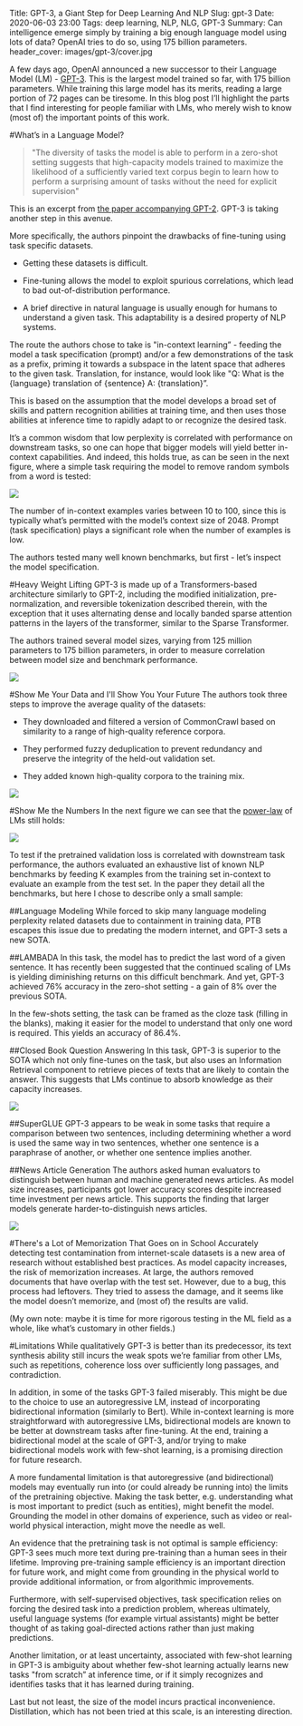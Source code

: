 Title: GPT-3, a Giant Step for Deep Learning And NLP
Slug: gpt-3
Date: 2020-06-03 23:00
Tags: deep learning, NLP, NLG, GPT-3
Summary: Can intelligence emerge simply by training a big enough language model using lots of data? OpenAI tries to do so, using 175 billion parameters.
header_cover: images/gpt-3/cover.jpg

A few days ago, OpenAI announced a new successor to their Language Model (LM) - [GPT-3](https://arxiv.org/abs/2005.14165). This is the largest model trained so far, with 175 billion parameters. While training this large model has its merits, reading a large portion of 72 pages can be tiresome. In this blog post I’ll highlight the parts that I find interesting for people familiar with LMs, who merely wish to know (most of) the important points of this work.


#What’s in a Language Model?
> "The diversity of tasks the model is able to perform in a zero-shot setting suggests that high-capacity models trained to maximize the likelihood of a sufficiently varied text corpus begin to learn how to perform a surprising amount of tasks without the need for explicit supervision"

This is an excerpt from [the paper accompanying GPT-2](https://cdn.openai.com/better-language-models/language_models_are_unsupervised_multitask_learners.pdf). GPT-3 is taking another step in this avenue.

More specifically, the authors pinpoint the drawbacks of fine-tuning using task specific datasets.

* Getting these datasets is difficult.

* Fine-tuning allows the model to exploit spurious correlations, which lead to bad out-of-distribution performance.

* A brief directive in natural language is usually enough for humans to understand a given task. This adaptability is a desired property of NLP systems.

The route the authors chose to take is "in-context learning” - feeding the model a task specification (prompt) and/or a few demonstrations of the task as a prefix, priming it towards a subspace in the latent space that adheres to the given task. Translation, for instance, would look like "Q: What is the {language} translation of {sentence} A: {translation}”.

This is based on the assumption that the model develops a broad set of skills and pattern recognition abilities at training time, and then uses those abilities at inference time to rapidly adapt to or recognize the desired task.

It’s a common wisdom that low perplexity is correlated with performance on downstream tasks, so one can hope that bigger models will yield better in-context capabilities. And indeed, this holds true, as can be seen in the next figure, where a simple task requiring the model to remove random symbols from a word is tested:

![](images//gpt-3/in-context-prompt.png)

The number of in-context examples varies between 10 to 100, since this is typically what’s permitted with the model’s context size of 2048. Prompt (task specification) plays a significant role when the number of examples is low.

The authors tested many well known benchmarks, but first - let’s inspect the model specification.


#Heavy Weight Lifting
GPT-3 is made up of a Transformers-based architecture similarly to GPT-2, including the modified initialization, pre-normalization, and reversible tokenization described therein, with the exception that it uses alternating dense and locally banded sparse attention patterns in the layers of the transformer, similar to the Sparse Transformer.

The authors trained several model sizes, varying from 125 million parameters to 175 billion parameters, in order to measure correlation between model size and benchmark performance.

![](images/gpt-3/model-sizes.png)


#Show Me Your Data and I'll Show You Your Future
The authors took three steps to improve the average quality of the datasets:

* They downloaded and filtered a version of CommonCrawl based on similarity to a range of high-quality reference corpora.

* They performed fuzzy deduplication to prevent redundancy and preserve the integrity of the held-out validation set.

* They added known high-quality corpora to the training mix.

![](images/gpt-3/dataset.png)


#Show Me the Numbers
In the next figure we can see that the [power-law](https://arxiv.org/abs/2001.08361) of LMs still holds:

![](images/gpt-3/power-law.png)

To test if the pretrained validation loss is correlated with downstream task performance, the authors evaluated an exhaustive list of known NLP benchmarks by feeding K examples from the training set in-context to evaluate an example from the test set. In the paper they detail all the benchmarks, but here I chose to describe only a small sample:

##Language Modeling
While forced to skip many language modeling perplexity related datasets due to containment in training data, PTB escapes this issue due to predating the modern internet, and GPT-3 sets a new SOTA.

##LAMBADA
In this task, the model has to predict the last word of a given sentence. It has recently been suggested that the continued scaling of LMs is yielding diminishing returns on this difficult benchmark. And yet, GPT-3 achieved 76% accuracy in the zero-shot setting - a gain of 8% over the previous SOTA.

In the few-shots setting, the task can be framed as the cloze task (filling in the blanks), making it easier for the model to understand that only one word is required. This yields an accuracy of 86.4%.

##Closed Book Question Answering
In this task, GPT-3 is superior to the SOTA which not only fine-tunes on the task, but also uses an Information Retrieval component to retrieve pieces of texts that are likely to contain the answer. This suggests that LMs continue to absorb knowledge as their capacity increases.

![](images/gpt-3/closed-book-question-answering.png)

##SuperGLUE
GPT-3 appears to be weak in some tasks that require a comparison between two sentences, including determining whether a word is used the same way in two sentences, whether one sentence is a paraphrase of another, or whether one sentence implies another.

##News Article Generation
The authors asked human evaluators to distinguish between human and machine generated news articles. As model size increases, participants got lower accuracy scores despite increased time investment per news article. This supports the finding that larger models generate harder-to-distinguish news articles.

![](images/gpt-3/generated-news.png)


#There's a Lot of Memorization That Goes on in School
Accurately detecting test contamination from internet-scale datasets is a new area of research without established best practices. As model capacity increases, the risk of memorization increases. At large, the authors removed documents that have overlap with the test set. However, due to a bug, this process had leftovers. They tried to assess the damage, and it seems like the model doesn’t memorize, and (most of) the results are valid.

(My own note: maybe it is time for more rigorous testing in the ML field as a whole, like what’s customary in other fields.)


#Limitations
While qualitatively GPT-3 is better than its predecessor, its text synthesis ability still incurs the weak spots we’re familiar from other LMs, such as repetitions, coherence loss over sufficiently long passages, and contradiction.

In addition, in some of the tasks GPT-3 failed miserably. This might be due to the choice to use an autoregressive LM, instead of incorporating bidirectional information (similarly to Bert). While in-context learning is more straightforward with autoregressive LMs, bidirectional models are known to be better at downstream tasks after fine-tuning. At the end, training a bidirectional model at the scale of GPT-3, and/or trying to make bidirectional models work with few-shot learning, is a promising direction for future research.

A more fundamental limitation is that autoregressive (and bidirectional) models may eventually run into (or could already be running into) the limits of the pretraining objective. Making the task better, e.g. understanding what is most important to predict (such as entities), might benefit the model. Grounding the model in other domains of experience, such as video or real-world physical interaction, might move the needle as well.

An evidence that the pretraining task is not optimal is sample efficiency: GPT-3 sees much more text during pre-training than a human sees in their lifetime. Improving pre-training sample efficiency is an important direction for future work, and might come from grounding in the physical world to provide additional information, or from algorithmic improvements.

Furthermore, with self-supervised objectives, task specification relies on forcing the desired task into a prediction problem, whereas ultimately, useful language systems (for example virtual assistants) might be better thought of as taking goal-directed actions rather than just making predictions.

Another limitation, or at least uncertainty, associated with few-shot learning in GPT-3 is ambiguity about whether few-shot learning actually learns new tasks "from scratch” at inference time, or if it simply recognizes and identifies tasks that it has learned during training.

Last but not least, the size of the model incurs practical inconvenience. Distillation, which has not been tried at this scale, is an interesting direction.
